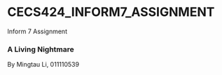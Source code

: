 # CECS424_INFORM7_ASSIGNMENT
Inform 7 Assignment 

### A Living Nightmare
By Mingtau Li, 
011110539
